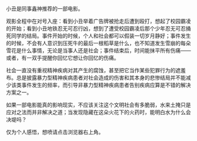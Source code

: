 小丑是同事鑫神推荐的一部电影。

观影全程中在对号入座：看到小丑举着广告牌被抢走后遭到殴打，想起了校园霸凌的开始；看到小丑地铁忍无可忍行凶，想到了遭受校园霸凌后那个少年忍无可忍捅死同学的结局。事件开始的时候，个人和社会都可以假装一切岁月静好；事件发生的时候，不会有人意识到压死牛的最后一根稻草是什么，也不知道发生雪崩的每朵雪花是什么事情，无论是当事人还是社会；事件结束后，时间能抹平所有伤痛——或者，有一双手提醒你回忆它想让你回忆的伤痛。

社会一直没有重视精神疾病对其产生的腐蚀，甚至把它当作某些犯罪行为的遮羞布。总是披露暴力型精神疾病患者对社会造成的伤害和其本身的悲惨结局并不能减少该类事件发生的频率，而引导非暴力型精神疾病患者告别疾病应算是不错的解决方案之一。

如果一部电影能真的影响现实，不应该关注这个文明社会有多脆弱，水来土掩只是应对之法而并非解决之道；当发现隐藏在这朵火花下的火药时，能明白水为什么会决堤吗？

仅为个人感悟，想喷请点击浏览器右上角。